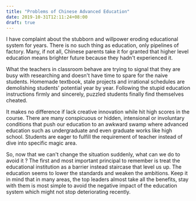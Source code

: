 ```yaml
---
title: "Problems of Chinese Advanced Education"
date: 2019-10-31T12:11:24+08:00
draft: true
---
```

I have complaint about the stubborn and willpower eroding educational system for years.
There is no such thing as education, only pipelines of factory.
Many, if not all, Chinese parents take it for granted that higher level education means brighter future because they hadn't experienced it.

What the teachers in classroom behave are trying to signal that they are busy with researching and doesn't have time to spare for the naive students.
Homemade textbook, stale projects and irrational schedules are demolishing students' potential year by year.
Following the stupid education instructions firmly and sincerely, puzzled students finally find themselves cheated.

It makes no difference if lack creative innovation while hit high scores in the course.
There are many conspicuous or hidden, intensional or involuntary conditions that push our education to an awkward swamp where advanced education such as undergraduate and even graduate works like high school.
Students are eager to fulfill the requirement of teacher instead of dive into specific magic area.

So, now that we can't change the situation suddenly, what can we do to avoid it ? The first and most important principal to remember is treat the educational institution as a barrier instead staircase that level us up.
The education seems to lower the standards and weaken the ambitions. Keep it in mind that in many areas, the top leaders almost take all the benefits, stay with them is most simple to avoid the negative impact of the education system which might not stop deteriorating recently.
